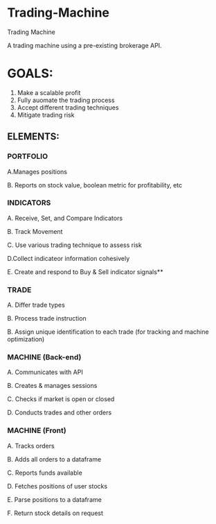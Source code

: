 # Trading-Machine
Trading Machine

A trading machine using a pre-existing brokerage API.

# GOALS:


1. Make a scalable profit
2. Fully auomate the trading process
3. Accept different trading techniques
4. Mitigate trading risk



## ELEMENTS:



### PORTFOLIO


A.Manages positions

B. Reports on stock value, boolean metric for profitability, etc




### INDICATORS


A. Receive, Set, and Compare Indicators

B. Track Movement

C. Use various trading technique to assess risk

D.Collect indicateor information cohesively

E. Create and respond to Buy & Sell indicator signals**



### TRADE


A. Differ trade types

B. Process trade instruction

B. Assign unique identification to each trade (for tracking and machine optimization)




### MACHINE (Back-end)

A. Communicates with API

B. Creates & manages sessions

C. Checks if market is open or closed

D. Conducts trades and other orders



### MACHINE (Front)

A. Tracks orders 

B. Adds all orders to a dataframe

C. Reports funds available

D. Fetches positions of user stocks

E. Parse positions to a dataframe

F. Return stock details on request
